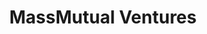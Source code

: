 ---
layout: firm_page
title: "MassMutual Ventures"
id: "massmutualventures.com"
permalink: "/massmutualventuresmassmutualventures.com/"
website: "https://massmutualventures.com"
offices: "Boston (United States), London (United Kingdom), Singapore (Singapore)"
investment_stages: "Seed, Series A, Series B, Series C"
portfolio_companies: "Farther, AeroShield, HelloBetter, Gradient AI, H2SITE, Sunairio, ConnectDER, VIA"
portfolio_link: "https://massmutualventures.com/portfolio/"
investment_markets: "Enterprise software, Cybersecurity, Financial technology, Digital health, Climate technology, Enterprise SaaS, Healthtech"
founded_year: "2014"
description: "MassMutual Ventures is a multistage, global venture capital firm investing in enterprise software, cybersecurity, financial technology, and digital health companies. They accelerate growth by providing capital, connections, and advice."
linkedin: "https://www.linkedin.com/company/massmutual-ventures/"
twitter: "https://twitter.com/MMVglobal"
instagram: ""
team_page: "https://massmutualventures.com/team/"
investor_type: "Venture Capital"
crunchbase: "https://www.crunchbase.com/organization/massmutual-ventures"
pitchbook: ""

# SEO Optimization
meta_title: "MassMutual Ventures - VC Firm - projectstartups.com"
meta_description: "MassMutual Ventures, MassMutual Ventures is a multistage, global venture capital firm investing in enterprise software, cybersecurity, financial technology, and digital he..."
meta_keywords: "MassMutual Ventures, Enterprise software, Cybersecurity, Financial technology, Digital health, Climate technology, Enterprise SaaS, Healthtech, VC firm, venture capital, startup investor, projectstartups.com"
canonical_url: "https://vc.projectstartups.com/massmutualventuresmassmutualventures.com/"
---
